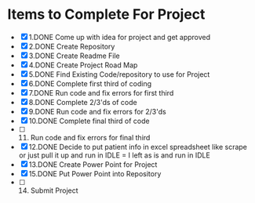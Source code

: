 # Items to Complete For Project
- [X] 1.DONE Come up with idea for project and get approved
- [X] 2.DONE Create Repository
- [X] 3.DONE Create Readme File
- [X] 4.DONE Create Project Road Map
- [X] 5.DONE Find Existing Code/repository to use for Project
- [X] 6.DONE Complete first third of coding
- [X] 7.DONE Run code and fix errors for first third
- [X] 8.DONE Complete 2/3'ds of code
- [X] 9.DONE Run code and fix errors for 2/3'ds
- [X] 10.DONE Complete final third of code
- [ ] 11. Run code and fix errors for final third
- [X] 12.DONE Decide to put patient info in excel spreadsheet like scrape or just pull it up and run in IDLE = I left as is and run in IDLE
- [X] 13.DONE Create Power Point for Project
- [X] 15.DONE Put Power Point into Repository
- [ ] 14. Submit Project
